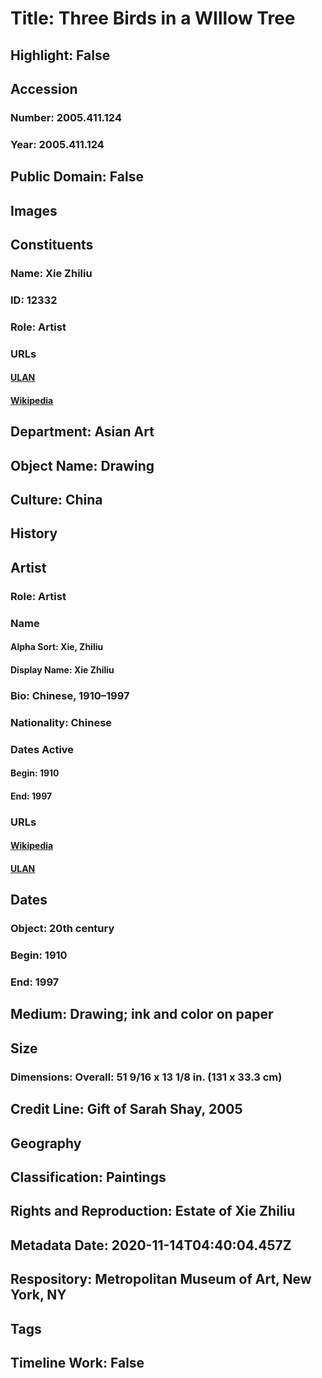 # Title: Three Birds in a WIllow Tree
## Highlight: False
## Accession
### Number: 2005.411.124
### Year: 2005.411.124
## Public Domain: False
## Images
## Constituents
### Name: Xie Zhiliu
### ID: 12332
### Role: Artist
### URLs
#### [ULAN](http://vocab.getty.edu/page/ulan/500339334)
#### [Wikipedia](https://www.wikidata.org/wiki/Q10394365)
## Department: Asian Art
## Object Name: Drawing
## Culture: China
## History
## Artist
### Role: Artist
### Name
#### Alpha Sort: Xie, Zhiliu
#### Display Name: Xie Zhiliu
### Bio: Chinese, 1910–1997
### Nationality: Chinese
### Dates Active
#### Begin: 1910
#### End: 1997
### URLs
#### [Wikipedia](https://www.wikidata.org/wiki/Q10394365)
#### [ULAN](http://vocab.getty.edu/page/ulan/500339334)
## Dates
### Object: 20th century
### Begin: 1910
### End: 1997
## Medium: Drawing; ink and color on paper
## Size
### Dimensions: Overall: 51 9/16 x 13 1/8 in. (131 x 33.3 cm)
## Credit Line: Gift of Sarah Shay, 2005
## Geography
## Classification: Paintings
## Rights and Reproduction: Estate of Xie Zhiliu
## Metadata Date: 2020-11-14T04:40:04.457Z
## Respository: Metropolitan Museum of Art, New York, NY
## Tags
## Timeline Work: False